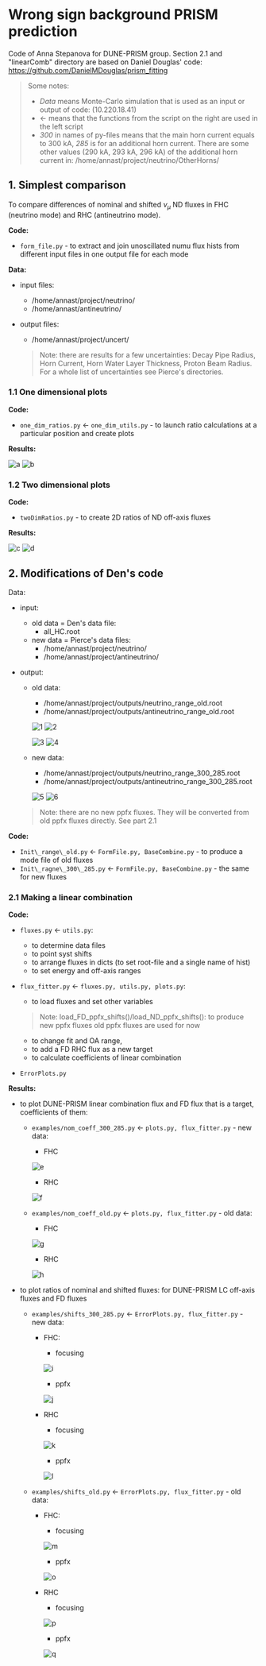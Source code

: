 # Wrong sign background PRISM prediction

Code of Anna Stepanova for DUNE-PRISM group. Section 2.1 and "linearComb" directory are based on Daniel Douglas' code: https://github.com/DanielMDouglas/prism_fitting 

> Some notes:
> 
> - *Data* means Monte-Carlo simulation that is used as an input or output of code: (10.220.18.41)
> - $\leftarrow$ means that the functions from the script on the right are used in the left script 
> - *300* in names of py-files means that the main horn current equals to 300 kA, *285* is for an additional horn current. There are some other values (290 kA, 293 kA, 296 kA) of the additional horn current in: /home/annast/project/neutrino/OtherHorns/

## 1. Simplest comparison

To compare differences of nominal and shifted $\nu_{\mu}$ ND fluxes in FHC (neutrino mode) and RHC (antineutrino mode).

**Code:**

- `form_file.py` - to extract and join unoscillated numu flux hists from different input files in one output file for each mode

**Data:**

- input files: 
  - /home/annast/project/neutrino/
  - /home/annast/antineutrino/
- output files: 
  - /home/annast/project/uncert/

  > Note: there are results for a few uncertainties: Decay Pipe Radius, Horn Current, Horn Water Layer Thickness, Proton Beam Radius. For a whole list of uncertainties see Pierce's directories.

### 1.1 One dimensional plots

**Code:**

- `one_dim_ratios.py` $\leftarrow$ `one_dim_utils.py` - to launch ratio calculations at a particular position and create plots
 
**Results:**

![a](/imgs/jpg/LAr_center_Horn_current_OnAxis_0_m_page-0001.jpg)
![b](/imgs/jpg/LAr_center_Horn_current_OnAxis_0_m_page-0002.jpg)

### 1.2 Two dimensional plots

**Code:**

- `twoDimRatios.py` - to create 2D ratios of ND off-axis fluxes


**Results:**

![c](/imgs/jpg/LAr_center_Horn_Current_pos_page-0001.jpg)
![d](/imgs/jpg/LAr_center_Horn_Current_neg_page-0001.jpg)

## 2. Modifications of Den's code

Data:

- input:
  - old data = Den's data file: 
    - all_HC.root
  - new data = Pierce's data files: 
    - /home/annast/project/neutrino/ 
    - /home/annast/project/antineutrino/

- output:
  - old data: 
    - /home/annast/project/outputs/neutrino_range_old.root
    - /home/annast/project/outputs/antineutrino_range_old.root
   
    ![1](/imgs/1.png)
    ![2](/imgs/2.png)

    ![3](/imgs/3.png)
    ![4](/imgs/4.png)

  - new data:
    - /home/annast/project/outputs/neutrino_range_300_285.root
    - /home/annast/project/outputs/antineutrino_range_300_285.root

    ![5](/imgs/5.png)
    ![6](/imgs/6.png)
  
  > Note: there are no new ppfx fluxes. They will be converted from old ppfx fluxes directly. See part 2.1


**Code:**

- `Init\_range\_old.py` $\leftarrow$ `FormFile.py, BaseCombine.py` - to produce a mode file of old fluxes
- `Init\_ragne\_300\_285.py` $\leftarrow$ `FormFile.py, BaseCombine.py` - the same for new fluxes


### 2.1 Making a linear combination

**Code:**

- `fluxes.py` $\leftarrow$ `utils.py`:
  - to determine data files
  - to point syst shifts
  - to arrange fluxes in dicts (to set root-file and a single name of hist)
  - to set energy and off-axis ranges

- `flux_fitter.py` $\leftarrow$ `fluxes.py, utils.py, plots.py`: 

  - to load fluxes and set other variables
  
  > Note: load_FD_ppfx_shifts()/load_ND_ppfx_shifts(): to produce new ppfx fluxes old ppfx fluxes are used for now

  - to change fit and OA range, 
  - to add a FD RHC flux as a new target
  - to calculate coefficients of linear combination
  
- `ErrorPlots.py`


**Results:**

- to plot DUNE-PRISM linear combination flux and FD flux that is a target,  coefficients of them:
  - `examples/nom_coeff_300_285.py` $\leftarrow$ `plots.py, flux_fitter.py` - new data: 
    - FHC

    ![e](/imgs/jpg/FHC_nom_coeff_300_285_page-0001.jpg)

    - RHC

    ![f](/imgs/jpg/RHC_nom_coeff_300_285_page-0001.jpg)

  - `examples/nom_coeff_old.py` $\leftarrow$ `plots.py, flux_fitter.py` - old data:
    - FHC

    ![g](/imgs/jpg/FHC_nom_coeff_page-0001.jpg)

    - RHC

    ![h](/imgs/jpg/RHC_nom_coeff_page-0001.jpg)

- to plot ratios of nominal and shifted fluxes: for DUNE-PRISM LC off-axis fluxes and FD fluxes
  - `examples/shifts_300_285.py` $\leftarrow$ `ErrorPlots.py, flux_fitter.py` - new data:
    - FHC:
       - focusing 

       ![i](/imgs/jpg/FHC_other_300_285_page-0001.jpg)
    
       - ppfx

       ![j](/imgs/jpg/FHC_ppfx_300_285_page-0001.jpg)

    - RHC
       - focusing 

       ![k](/imgs/jpg/RHC_other_300_285_page-0001.jpg)
    
       - ppfx

       ![l](/imgs/jpg/RHC_ppfx_300_285_page-0001.jpg)

  - `examples/shifts_old.py` $\leftarrow$ `ErrorPlots.py, flux_fitter.py` - old data:
    - FHC:
       - focusing 

       ![m](/imgs/jpg/FHC_other_old_page-0001.jpg)
    
       - ppfx

       ![o](/imgs/jpg/FHC_ppfx_old_page-0001.jpg)

    - RHC
       - focusing 

       ![p](/imgs/jpg/RHC_other_old_page-0001.jpg)
    
       - ppfx

       ![q](/imgs/jpg/RHC_ppfx_old_page-0001.jpg)

